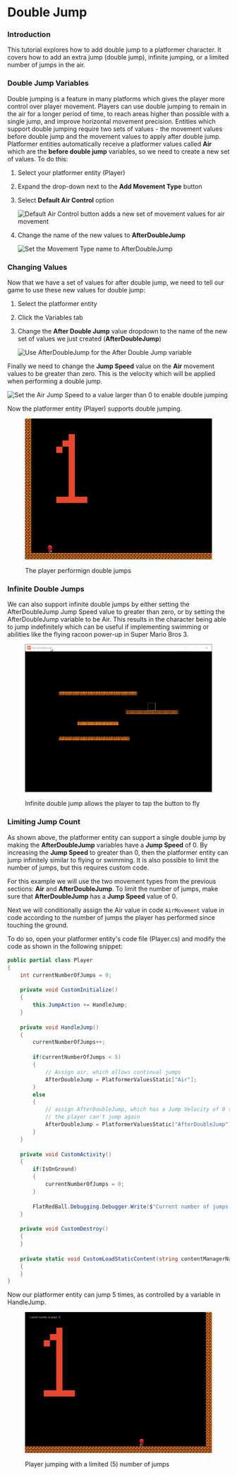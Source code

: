 # Double Jump

### Introduction

This tutorial explores how to add double jump to a platformer character. It covers how to add an extra jump (double jump), infinite jumping, or a limited number of jumps in the air.

### Double Jump Variables

Double jumping is a feature in many platforms which gives the player more control over player movement. Players can use double jumping to remain in the air for a longer period of time, to reach areas higher than possible with a single jump, and improve horizontal movement precision. Entities which support double jumping require two sets of values - the movement values before double jump and the movement values to apply after double jump. Platformer entities automatically receive a platformer values called **Air** which are the **before double jump** variables, so we need to create a new set of values. To do this:

1. Select your platformer entity (Player)
2. Expand the drop-down next to the **Add Movement Type** button
3.  Select **Default Air Control** option

    ![Default Air Control button adds a new set of movement values for air movement](<../../../.gitbook/assets/01\_06 30 57.png>)
4.  Change the name of the new values to **AfterDoubleJump**

    ![Set the Movement Type name to AfterDoubleJump](../../../media/2021-03-img\_60578788d5cb5.png)

### Changing Values

Now that we have a set of values for after double jump, we need to tell our game to use these new values for double jump:

1. Select the platformer entity
2. Click the Variables tab
3.  Change the **After Double Jump** value dropdown to the name of the new set of values we just created (**AfterDoubleJump**)

    ![Use AfterDoubleJump for the After Double Jump variable](<../../../.gitbook/assets/01\_06 36 55.png>)

Finally we need to change the **Jump Speed** value on the **Air** movement values to be greater than zero. This is the velocity which will be applied when performing a double jump.

![Set the Air Jump Speed to a value larger than 0 to enable double jumping](<../../../.gitbook/assets/01\_06 40 55.png>)

Now the platformer entity (Player) supports double jumping.

<figure><img src="../../../.gitbook/assets/01_06 41 44.gif" alt=""><figcaption><p>The player performign double jumps</p></figcaption></figure>

### Infinite Double Jumps

We can also support infinite double jumps by either setting the AfterDoubleJump Jump Speed value to greater than zero, or by setting the AfterDoubleJump variable to be Air. This results in the character being able to jump indefinitely which can be useful if implementing swimming or abilities like the flying racoon power-up in Super Mario Bros 3.

<figure><img src="../../../media/2021-03-2021_March_21_122535.gif" alt=""><figcaption><p>Infinite double jump allows the player to tap the button to fly</p></figcaption></figure>

### Limiting Jump Count

As shown above, the platformer entity can support a single double jump by making the **AfterDoubleJump** variables have a **Jump Speed** of 0. By increasing the **Jump Speed** to greater than 0, then the platformer entity can jump infinitely similar to flying or swimming. It is also possible to limit the number of jumps, but this requires custom code.

For this example we will use the two movement types from the previous sections: **Air** and **AfterDoubleJump**. To limit the number of jumps, make sure that **AfterDoubleJump** has a **Jump Speed** value of 0.

Next we will conditionally assign the Air value in code `AirMovement` value in code according to the number of jumps the player has performed since touching the ground.

To do so, open your platformer entity's code file (Player.cs) and modify the code as shown in the following snippet:

```csharp
public partial class Player
{
    int currentNumberOfJumps = 0;

    private void CustomInitialize()
    {
        this.JumpAction += HandleJump;
    }

    private void HandleJump()
    {
        currentNumberOfJumps++;

        if(currentNumberOfJumps < 5)
        {
            // Assign air, which allows continual jumps
            AfterDoubleJump = PlatformerValuesStatic["Air"];
        }
        else
        {
            // assign AfterDoubleJump, which has a Jump Velocity of 0 so 
            // the player can't jump again
            AfterDoubleJump = PlatformerValuesStatic["AfterDoubleJump"];
        }
    }

    private void CustomActivity()
    {
        if(IsOnGround)
        {
            currentNumberOfJumps = 0;
        }

        FlatRedBall.Debugging.Debugger.Write($"Current number of jumps: {currentNumberOfJumps}");
    }

    private void CustomDestroy()
    {
    }

    private static void CustomLoadStaticContent(string contentManagerName)
    {
    }
}

```

Now our platformer entity can jump 5 times, as controlled by a variable in HandleJump.

<figure><img src="../../../.gitbook/assets/01_07 19 33.gif" alt=""><figcaption><p>Player jumping with a limited (5) number of jumps</p></figcaption></figure>
